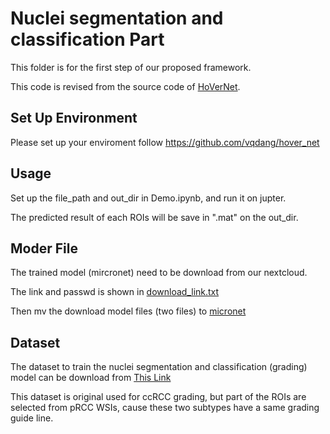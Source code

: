 # Nuclei segmentation and classification Part

This folder is for the first step of our proposed framework.

This code is revised from the source code of [HoVerNet](https://github.com/vqdang/hover_net).

## Set Up Environment
Please set up your enviroment follow https://github.com/vqdang/hover_net

## Usage
Set up the file_path and out_dir in Demo.ipynb, and run it on jupter.

The predicted result of each ROIs will be save in ".mat" on the out_dir.

## Moder File
The trained model (mircronet) need to be download from our nextcloud.

The link and passwd is shown in [download_link.txt](https://github.com/ZeyuGaoAi/Instance_based_Vision_Transformer/blob/master/nuclei_seg_cls_infer/micronet/download_link.txt)

Then mv the download model files (two files) to [micronet](https://github.com/ZeyuGaoAi/Instance_based_Vision_Transformer/tree/master/nuclei_seg_cls_infer/micronet)

## Dataset
The dataset to train the nuclei segmentation and classification (grading) model can be download from [This Link](https://dataset.chenli.group/home/ccrcc-grading)

This dataset is original used for ccRCC grading, but part of the ROIs are selected from pRCC WSIs, cause these two subtypes have a same grading guide line.
